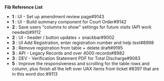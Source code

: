 **Fib Reference List** 
- **1** : UI - Set up amendment review page#9143
- **1** : UI - Build summary component for Court Order#9142
- **2** : Save users "columns to show" settings for future visits (API work needed)#9112
- **2** : UI - header / button updates + snackbar#9002
- **3** : UI Add Registration, enter registration number and help text#8998
- **3** : Remove registration from table + delete draft#9195
- **3** : API - Legacy Records and over 4000 records#8982
- **3** : DEV - Verification Statement PDF for Total Discharge#9083
- **5** : Improve the responsiveness and scrolling for the table rows and column, plus finish all the left over UAX items from ticket #8397 that are in this word doc:#9113
